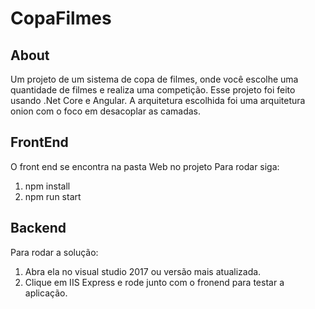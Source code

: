 # CopaFilmes

## About
Um projeto de um sistema de copa de filmes, onde você escolhe uma quantidade de filmes e realiza uma competição.
Esse projeto foi feito usando .Net Core e Angular.
A arquitetura escolhida foi uma arquitetura onion com o foco em desacoplar as camadas.
## FrontEnd
O front end se encontra na pasta Web no projeto
Para rodar siga:
1. npm install
2. npm run start

## Backend

Para rodar a solução: 
1. Abra ela no visual studio 2017 ou versão mais atualizada.
2. Clique em IIS Express e rode junto com o fronend para testar a aplicação.

